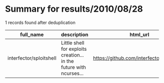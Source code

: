 
# Summary for results/2010/08/28
    
1 records found after deduplication

| full_name | description | html_url | matched_list | matched_count | pushed_at | size | stargazers_count | language | forks_count |
|-------------------------|---------------------------------------------------------------------|--------------------------------------------|-----------------------|-----------------|---------------------------|--------|--------------------|------------|---------------|
| interfector/sploitshell | Little shell for exploits creation... in the future with ncurses... | https://github.com/interfector/sploitshell | ['exploit', 'sploit'] | 2 | 2010-08-28 12:01:44+00:00 | 128 | 2 | C | 0 |
